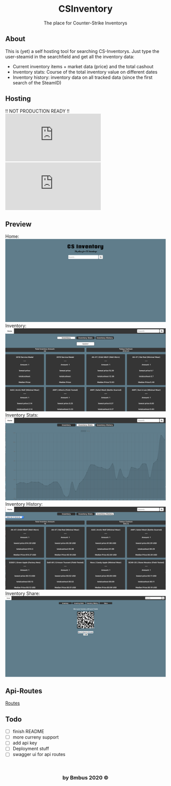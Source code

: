 <div align="center"> 
    <h1>CSInventory</h1>
    The place for Counter-Strike Inventorys
</div>

## About
This is (yet) a self hosting tool for searching CS-Inventorys. Just type the user-steamid in the searchfield and get all the inventory data:
- Current inventory items + market data (price) and the total cashout
- Inventory stats: Course of the total inventory value on different dates
- Inventory history: inventory data on all tracked data (since the first search of the SteamID)

## Hosting
!! NOT PRODUCTION READY !! </br>
![frontend](https://github.com/Bmbus/csinventory/blob/master/frontend/README.md) </br>
![api](https://github.com/Bmbus/csinventory/blob/master/api/README.md) </br>

## Preview 
Home:
</br>
![home](https://github.com/Bmbus/csinventory/blob/master/preview_img/home.png)
</br>
Inventory:
</br>
![inventory](https://github.com/Bmbus/csinventory/blob/master/preview_img/inventory.png)
</br>
Inventory Stats:
</br>
![inventory_stats](https://github.com/Bmbus/csinventory/blob/master/preview_img/inventory_stats.png)
</br>
Inventory History:
</br>
![inventory_history](https://github.com/Bmbus/csinventory/blob/master/preview_img/inventory_history.png)
</br>
Inventory Share:
</br>
![inventory_share](https://github.com/Bmbus/csinventory/blob/master/preview_img/inventory_share.png)
</br>

## Api-Routes
[Routes](https://github.com/Bmbus/csinventory/blob/master/api/api.md)

## Todo
- [ ] finish README
- [ ] more curreny support
- [ ] add api key
- [ ] Deployment stuff
- [ ] swagger ui for api routes

</br>

<div align="center">
    <h3>by Bmbus 2020 &copy</h3>
</div>
